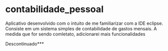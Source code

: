 # contabilidade_pessoal
Aplicativo desenvolvido com o intuito de me familiarizar com a IDE eclipse. Consiste em um sistema simples de contabilidade de gastos mensais. A medida que for sendo comletato, adicionarei mais funcionalidades

Descontinuado***
